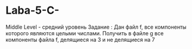 # Laba-5-C-
Middle Level - средний уровень 
Задание  : Дан файл f, все компоненты которого являются целыми числами. Получить в файле g все компоненты файла f, делящиеся на 3 
 и не делящиеся на 7
